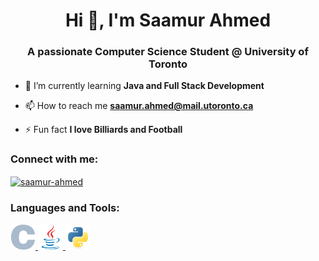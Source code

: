 <h1 align="center">Hi 👋, I'm Saamur Ahmed</h1>
<h3 align="center">A passionate Computer Science Student @ University of Toronto</h3>



- 🌱 I’m currently learning **Java and Full Stack Development**

- 📫 How to reach me **saamur.ahmed@mail.utoronto.ca**

- ⚡ Fun fact **I love Billiards and Football**

<h3 align="left">Connect with me:</h3>
<p align="left">
<a href="https://linkedin.com/in/saamur-ahmed" target="blank"><img align="center" src="https://raw.githubusercontent.com/rahuldkjain/github-profile-readme-generator/master/src/images/icons/Social/linked-in-alt.svg" alt="saamur-ahmed" height="30" width="40" /></a>
</p>

<h3 align="left">Languages and Tools:</h3>
<p align="left"> <a href="https://www.cprogramming.com/" target="_blank" rel="noreferrer"> <img src="https://raw.githubusercontent.com/devicons/devicon/master/icons/c/c-original.svg" alt="c" width="40" height="40"/> </a> <a href="https://www.java.com" target="_blank" rel="noreferrer"> <img src="https://raw.githubusercontent.com/devicons/devicon/master/icons/java/java-original.svg" alt="java" width="40" height="40"/> </a> <a href="https://www.python.org" target="_blank" rel="noreferrer"> <img src="https://raw.githubusercontent.com/devicons/devicon/master/icons/python/python-original.svg" alt="python" width="40" height="40"/> </a> </p>


